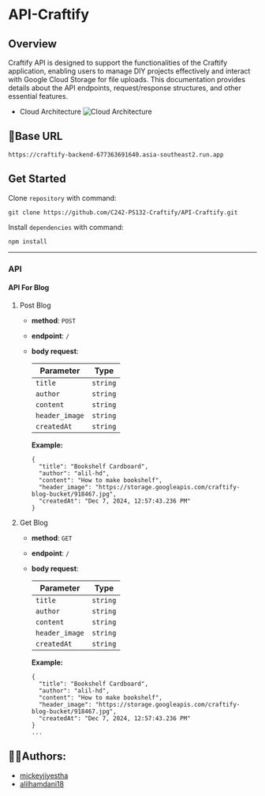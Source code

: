 ﻿# API-Craftify

## Overview
Craftify API is designed to support the functionalities of the Craftify application, enabling users to manage DIY projects effectively and interact with Google Cloud Storage for file uploads. This documentation provides details about the API endpoints, request/response structures, and other essential features.

* Cloud Architecture
  ![Cloud Architecture](https://drive.google.com/uc?id=1s3S1IT_f1dOJFsC1fvdEvFUfUaKGBdsP)

## 🔗Base URL
```
https://craftify-backend-677363691640.asia-southeast2.run.app
```
## Get Started
Clone `repository` with command:
```
git clone https://github.com/C242-PS132-Craftify/API-Craftify.git

```
Install `dependencies` with command:
```
npm install
```

---
### API

#### API For Blog
1. Post Blog
   - **method**: `POST`
   - **endpoint**: `/`
   - **body request**:

     | Parameter      | Type     | 
     |----------------|----------|
     | `title`        | `string` | 
     | `author`       | `string` | 
     | `content`      | `string` | 
     | `header_image` | `string` | 
     | `createdAt`    | `string` | 

     **Example:**
     ```
     {
       "title": "Bookshelf Cardboard",
       "author": "alil-hd",
       "content": "How to make bookshelf",
       "header_image": "https://storage.googleapis.com/craftify-blog-bucket/918467.jpg",
       "createdAt": "Dec 7, 2024, 12:57:43.236 PM"
     }
     ```
2. Get Blog
   - **method**: `GET`
   - **endpoint**: `/`
   - **body request**:

     | Parameter      | Type     | 
     |----------------|----------|
     | `title`        | `string` | 
     | `author`       | `string` | 
     | `content`      | `string` | 
     | `header_image` | `string` | 
     | `createdAt`    | `string` | 

     **Example:**
     ```
     {
       "title": "Bookshelf Cardboard",
       "author": "alil-hd",
       "content": "How to make bookshelf",
       "header_image": "https://storage.googleapis.com/craftify-blog-bucket/918467.jpg",
       "createdAt": "Dec 7, 2024, 12:57:43.236 PM"
     }
     ...
     ```


## 👨‍💻Authors:
* [mickeyjiyestha](https://github.com/mickeyjiyestha)
* [alilhamdani18](https://github.com/alilhamdani18)




